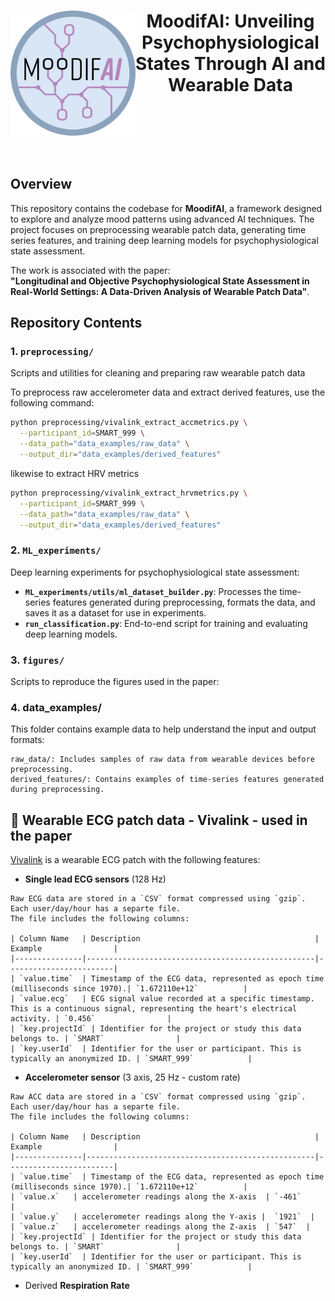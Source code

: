 <h1 align="center">
<img src="logo/moodifAI.jpg" align="left" width="200px"/>
<b> MoodifAI: Unveiling Psychophysiological States Through AI and Wearable Data  </b>
<br clear="left"/>
</h1><br>


## Overview

This repository contains the codebase for **MoodifAI**, a framework designed to explore and analyze mood patterns using advanced AI techniques. The project focuses on preprocessing wearable patch data, generating time series features, and training deep learning models for psychophysiological state assessment.  

The work is associated with the paper:  
**"Longitudinal and Objective Psychophysiological State Assessment in Real-World Settings: A Data-Driven Analysis of Wearable Patch Data"**.  

## Repository Contents  

### 1. `preprocessing/`  
Scripts and utilities for cleaning and preparing raw wearable patch data  

To preprocess raw accelerometer data and extract derived features, use the following command:  

```bash
python preprocessing/vivalink_extract_accmetrics.py \
  --participant_id=SMART_999 \
  --data_path="data_examples/raw_data" \
  --output_dir="data_examples/derived_features"
  ```

likewise to extract HRV metrics

```bash
python preprocessing/vivalink_extract_hrvmetrics.py \
  --participant_id=SMART_999 \
  --data_path="data_examples/raw_data" \
  --output_dir="data_examples/derived_features"
```

### 2. `ML_experiments/`  
Deep learning experiments for psychophysiological state assessment:  
- **`ML_experiments/utils/ml_dataset_builder.py`**: Processes the time-series features generated during preprocessing, formats the data, and saves it as a dataset for use in experiments.
- **`run_classification.py`**: End-to-end script for training and evaluating deep learning models.  

### 3. `figures/`  
Scripts to reproduce the figures used in the paper: 

### 4. data_examples/

This folder contains example data to help understand the input and output formats:

    raw_data/: Includes samples of raw data from wearable devices before preprocessing.
    derived_features/: Contains examples of time-series features generated during preprocessing.

## 💓 Wearable ECG patch data - Vivalink - used in the paper
  [Vivalink](https://www.vivalink.com/) is a wearable ECG patch with the following features:

  -  **Single lead ECG sensors** (128 Hz)

    Raw ECG data are stored in a `CSV` format compressed using `gzip`. 
    Each user/day/hour has a separte file.
    The file includes the following columns:

    | Column Name   | Description                                       | Example                |
    |---------------|---------------------------------------------------|------------------------|
    | `value.time`  | Timestamp of the ECG data, represented as epoch time (milliseconds since 1970).| `1.672110e+12`          |
    | `value.ecg`   | ECG signal value recorded at a specific timestamp. This is a continuous signal, representing the heart's electrical activity. | `0.456`                |
    | `key.projectId` | Identifier for the project or study this data belongs to. | `SMART`                |
    | `key.userId`  | Identifier for the user or participant. This is typically an anonymized ID. | `SMART_999`            |

    
  -  **Accelerometer sensor** (3 axis, 25 Hz - custom rate)

    Raw ACC data are stored in a `CSV` format compressed using `gzip`. 
    Each user/day/hour has a separte file.
    The file includes the following columns:

    | Column Name   | Description                                       | Example                |
    |---------------|---------------------------------------------------|------------------------|
    | `value.time`  | Timestamp of the ECG data, represented as epoch time (milliseconds since 1970).| `1.672110e+12`          |
    | `value.x`   | accelerometer readings along the X-axis  | `-461`                |
    | `value.y`   | accelerometer readings along the Y-axis |  `1921`  |
    | `value.z`   | accelerometer readings along the Z-axis  | `547`  |
    | `key.projectId` | Identifier for the project or study this data belongs to. | `SMART`                |
    | `key.userId`  | Identifier for the user or participant. This is typically an anonymized ID. | `SMART_999`            |



  - Derived  **Respiration Rate**
